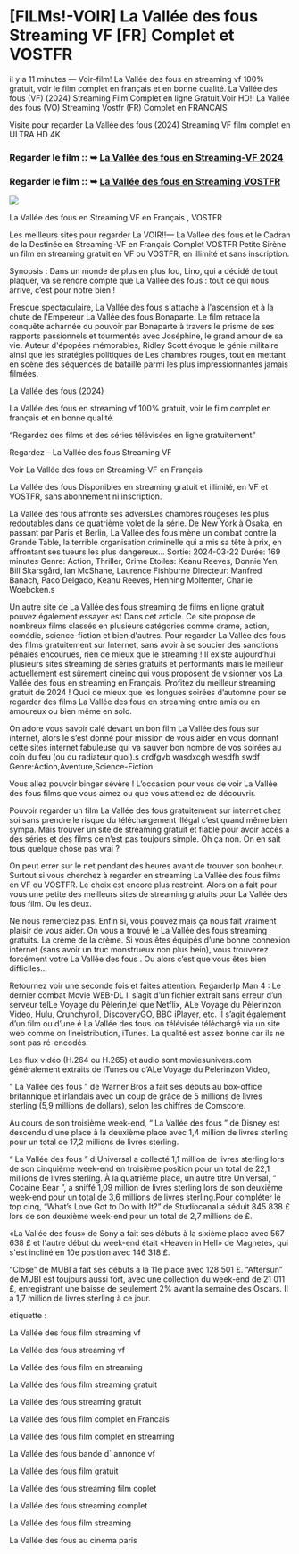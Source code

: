 # [FILMs!-VOIR] La Vallée des fous Streaming VF [FR] Complet et VOSTFR

il y a 11 minutes — Voir-film! La Vallée des fous en streaming vf 100% gratuit, voir le film complet en français et en bonne qualité. La Vallée des fous (VF) (2024) Streaming Film Complet en ligne Gratuit.Voir HD!! La Vallée des fous (VO) Streaming Vostfr (FR) Complet en FRANCAIS

Visite pour regarder La Vallée des fous (2024) Streaming VF film complet en ULTRA HD 4K

### Regarder le film :: ➥ [La Vallée des fous en Streaming-VF 2024](https://t.co/UqxsHEjW61)

### Regarder le film :: ➥ [La Vallée des fous en Streaming VOSTFR](https://t.co/UqxsHEjW61)

<p dir="auto"><a href="https://t.co/UqxsHEjW61" title="PLAY NOW" rel="nofollow"><img src="https://i.imgur.com/jhNGoEt.gif" style="max-width: 100%;"></a></p>

La Vallée des fous en Streaming VF en Français , VOSTFR

Les meilleurs sites pour regarder La VOIR!!— La Vallée des fous et le Cadran de la Destinée en Streaming-VF en Français Complet VOSTFR Petite Sirène un film en streaming gratuit en VF ou VOSTFR, en illimité et sans inscription.

Synopsis : Dans un monde de plus en plus fou, Lino, qui a décidé de tout plaquer, va se rendre compte que La Vallée des fous : tout ce qui nous arrive, c’est pour notre bien !

Fresque spectaculaire, La Vallée des fous s'attache à l'ascension et à la chute de l'Empereur La Vallée des fous Bonaparte. Le film retrace la conquête acharnée du pouvoir par Bonaparte à travers le prisme de ses rapports passionnels et tourmentés avec Joséphine, le grand amour de sa vie. Auteur d'épopées mémorables, Ridley Scott évoque le génie militaire ainsi que les stratégies politiques de Les chambres rouges, tout en mettant en scène des séquences de bataille parmi les plus impressionnantes jamais filmées.

La Vallée des fous (2024)

La Vallée des fous en streaming vf 100% gratuit, voir le film complet en français et en bonne qualité.

“Regardez des films et des séries télévisées en ligne gratuitement”

Regardez – La Vallée des fous Streaming VF

Voir La Vallée des fous en Streaming-VF en Français

La Vallée des fous Disponibles en streaming gratuit et illimité, en VF et VOSTFR, sans abonnement ni inscription.

La Vallée des fous affronte ses adversLes chambres rougeses les plus redoutables dans ce quatrième volet de la série. De New York à Osaka, en passant par Paris et Berlin, La Vallée des fous mène un combat contre la Grande Table, la terrible organisation criminelle qui a mis sa tête à prix, en affrontant ses tueurs les plus dangereux... Sortie: 2024-03-22 Durée: 169 minutes Genre: Action, Thriller, Crime Etoiles: Keanu Reeves, Donnie Yen, Bill Skarsgård, Ian McShane, Laurence Fishburne Directeur: Manfred Banach, Paco Delgado, Keanu Reeves, Henning Molfenter, Charlie Woebcken.s

Un autre site de La Vallée des fous streaming de films en ligne gratuit pouvez également essayer est Dans cet article. Ce site propose de nombreux films classés en plusieurs catégories comme drame, action, comédie, science-fiction et bien d'autres. Pour regarder La Vallée des fous des films gratuitement sur Internet, sans avoir à se soucier des sanctions pénales encourues, rien de mieux que le streaming ! Il existe aujourd’hui plusieurs sites streaming de séries gratuits et performants mais le meilleur actuellement est sûrement cineinc qui vous proposent de visionner vos La Vallée des fous en streaming en Français. Profitez du meilleur streaming gratuit de 2024 ! Quoi de mieux que les longues soirées d’automne pour se regarder des films La Vallée des fous en streaming entre amis ou en amoureux ou bien même en solo.

On adore vous savoir calé devant un bon film La Vallée des fous sur internet, alors le s’est donné pour mission de vous aider en vous donnant cette sites internet fabuleuse qui va sauver bon nombre de vos soirées au coin du feu (ou du radiateur quoi).s drdfgvb wasdxcgh wesdfh swdf Genre:Action,Aventure,Science-Fiction

Vous allez pouvoir binger sévère ! L’occasion pour vous de voir La Vallée des fous films que vous aimez ou que vous attendiez de découvrir.

Pouvoir regarder un film La Vallée des fous gratuitement sur internet chez soi sans prendre le risque du téléchargement illégal c’est quand même bien sympa. Mais trouver un site de streaming gratuit et fiable pour avoir accès à des séries et des films ce n’est pas toujours simple. Oh ça non. On en sait tous quelque chose pas vrai ?

On peut errer sur le net pendant des heures avant de trouver son bonheur. Surtout si vous cherchez à regarder en streaming La Vallée des fous films en VF ou VOSTFR. Le choix est encore plus restreint. Alors on a fait pour vous une petite des meilleurs sites de streaming gratuits pour La Vallée des fous film. Ou les deux.

Ne nous remerciez pas. Enfin si, vous pouvez mais ça nous fait vraiment plaisir de vous aider. On vous a trouvé le La Vallée des fous streaming gratuits. La crème de la crème. Si vous êtes équipés d’une bonne connexion internet (sans avoir un truc monstrueux non plus hein), vous trouverez forcément votre La Vallée des fous . Ou alors c’est que vous êtes bien difficiles…

Retournez voir une seconde fois et faites attention. RegarderIp Man 4 : Le dernier combat Movie WEB-DL Il s’agit d’un fichier extrait sans erreur d’un serveur telLe Voyage du Pèlerin,tel que Netflix, ALe Voyage du Pèlerinzon Video, Hulu, Crunchyroll, DiscoveryGO, BBC iPlayer, etc. Il s’agit également d’un film ou d’une é La Vallée des fous ion télévisée téléchargé via un site web comme on lineistribution, iTunes. La qualité est assez bonne car ils ne sont pas ré-encodés.

Les flux vidéo (H.264 ou H.265) et audio sont moviesunivers.com généralement extraits de iTunes ou d’ALe Voyage du Pèlerinzon Video,

“ La Vallée des fous ” de Warner Bros a fait ses débuts au box-office britannique et irlandais avec un coup de grâce de 5 millions de livres sterling (5,9 millions de dollars), selon les chiffres de Comscore.

Au cours de son troisième week-end, “ La Vallée des fous ” de Disney est descendu d'une place à la deuxième place avec 1,4 million de livres sterling pour un total de 17,2 millions de livres sterling.

“ La Vallée des fous ” d'Universal a collecté 1,1 million de livres sterling lors de son cinquième week-end en troisième position pour un total de 22,1 millions de livres sterling. À la quatrième place, un autre titre Universal, “ Cocaine Bear ”, a sniffé 1,09 million de livres sterling lors de son deuxième week-end pour un total de 3,6 millions de livres sterling.Pour compléter le top cinq, “What’s Love Got to Do with It?” de Studiocanal a séduit 845 838 £ lors de son deuxième week-end pour un total de 2,7 millions de £.

«La Vallée des fous» de Sony a fait ses débuts à la sixième place avec 567 638 £ et l'autre début du week-end était «Heaven in Hell» de Magnetes, qui s'est incliné en 10e position avec 146 318 £.

“Close” de MUBI a fait ses débuts à la 11e place avec 128 501 £. “Aftersun” de MUBI est toujours aussi fort, avec une collection du week-end de 21 011 £, enregistrant une baisse de seulement 2% avant la semaine des Oscars. Il a 1,7 million de livres sterling à ce jour.

étiquette :

La Vallée des fous film streaming vf

La Vallée des fous streaming vf

La Vallée des fous film en streaming

La Vallée des fous film streaming gratuit

La Vallée des fous streaming gratuit

La Vallée des fous film complet en Francais

La Vallée des fous film complet en streaming

La Vallée des fous bande d` annonce vf

La Vallée des fous film gratuit

La Vallée des fous streaming film coplet

La Vallée des fous streaming complet

La Vallée des fous film streaming

La Vallée des fous au cinema paris
